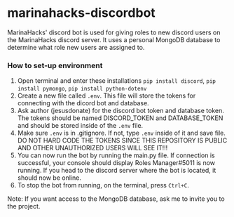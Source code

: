 # marinahacks-discordbot
MarinaHacks' discord bot is used for giving roles to new discord users on the MarinaHacks discord server. It uses a personal MongoDB database to determine what role new users are assigned to.
### How to set-up environment
1. Open terminal and enter these installations
 `pip install discord`, `pip install pymongo`, `pip install python-dotenv`
2. Create a new file called `.env`. This file will store the tokens for connecting with the dicord bot and database.
3. Ask author (jesusdonate) for the discord bot token and database token. The tokens should be named DISCORD_TOKEN and DATABASE_TOKEN and should be stored inside of the `.env` file. 
4. Make sure `.env` is in .gitignore. If not, type `.env` inside of it and save file. DO NOT HARD CODE THE TOKENS SINCE THIS REPOSITORY IS PUBLIC AND OTHER UNAUTHORIZED USERS WILL SEE IT!!!
5. You can now run the bot by running the main.py file. If connection is successful, your console should display Roles Manager#5011 is now running. If you head to the discord server where the bot is located, it should now be online.
6. To stop the bot from running, on the terminal, press `Ctrl+C`.

Note: If you want access to the MongoDB database, ask me to invite you to the project.